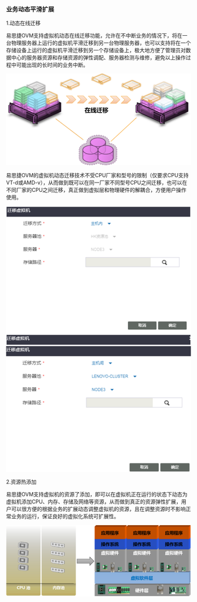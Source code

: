 ### 业务动态平滑扩展

1.动态在线迁移

易思捷OVM支持虚拟机动态在线迁移功能，允许在不中断业务的情况下，将在一台物理服务器上运行的虚拟机平滑迁移到另一台物理服务器，也可以支持将在一个存储设备上运行的虚拟机平滑迁移到另一个存储设备上，极大地方便了管理员对数据中心的服务器资源和存储资源的弹性调配、服务器检测与维修，避免以上操作过程中可能出现的长时间的业务中断。

![](/assets/3.7.1import.png)

易思捷OVM的虚拟机动态迁移技术不受CPU厂家和型号的限制（仅要求CPU支持VT-d或AMD-v），从而做到既可以在同一厂家不同型号CPU之间迁移，也可以在不同厂家的CPU之间迁移，真正做到虚拟层和物理硬件的解耦合，方便用户操作使用。

![](/assets/3.7.11import.png)![](/assets/3.7.12import.png)

2.资源热添加

易思捷OVM支持虚拟机的资源了添加，即可以在虚拟机正在运行的状态下动态为虚拟机添加CPU、内存、存储及网络等资源，从而做到真正的资源弹性扩展，用户可以很方便的根据业务的扩展动态调整虚拟机的资源，且在调整资源时不影响正常业务的运行，保证良好的虚拟化系统可扩展性。

![](/assets/3.7.2import.png)



